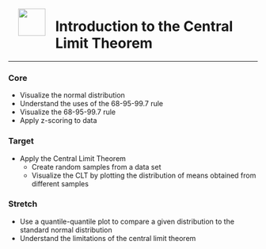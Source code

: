 <img src="http://imgur.com/1ZcRyrc.png" style="float: left; margin: 20px; height: 55px">

# Introduction to the Central Limit Theorem

---

### Core
- Visualize the normal distribution
- Understand the uses of the 68-95-99.7 rule
- Visualize the 68-95-99.7 rule
- Apply z-scoring to data

### Target
- Apply the Central Limit Theorem
    - Create random samples from a data set
    - Visualize the CLT by plotting the distribution of means obtained from different samples

### Stretch
- Use a quantile-quantile plot to compare a given distribution to the standard normal distribution
- Understand the limitations of the central limit theorem
